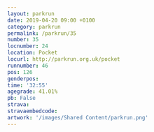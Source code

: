 ```yaml
---
layout: parkrun
date: 2019-04-20 09:00 +0100
category: parkrun
permalink: /parkrun/35
number: 35
locnumber: 24
location: Pocket
locurl: http://parkrun.org.uk/pocket
runnumber: 46
pos: 126
genderpos: 
time: '32:55'
agegrade: 41.01%
pb: False
strava: 
stravaembedcode:
artwork: '/images/Shared Content/parkrun.png'
---
```

